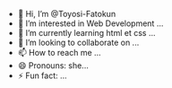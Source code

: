 - 👋 Hi, I’m @Toyosi-Fatokun
- 👀 I’m interested in Web Development ...
- 🌱 I’m currently learning html et css ...
- 💞️ I’m looking to collaborate on ...
- 📫 How to reach me ...
- 😄 Pronouns: she...
- ⚡ Fun fact: ...

<!---
Toyosi-Fatokun/Toyosi-Fatokun is a ✨ special ✨ repository because its `README.md` (this file) appears on your GitHub profile.
You can click the Preview link to take a look at your changes.
--->
